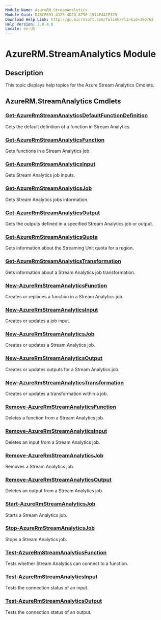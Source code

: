 ```yaml
---
Module Name: AzureRM.StreamAnalytics
Module Guid: D48CF693-4125-4D2D-8790-1514F44CE325
Download Help Link: http://go.microsoft.com/fwlink/?linkid=390762
Help Version: 2.0.4.0
Locale: en-US
---
```


# AzureRM.StreamAnalytics Module
## Description
This topic displays help topics for the Azure Stream Analytics Cmdlets.

## AzureRM.StreamAnalytics Cmdlets
### [Get-AzureRmStreamAnalyticsDefaultFunctionDefinition](.\Get-AzureRmStreamAnalyticsDefaultFunctionDefinition.md)
Gets the default definition of a function in Stream Analytics.


### [Get-AzureRmStreamAnalyticsFunction](.\Get-AzureRmStreamAnalyticsFunction.md)
Gets functions in a Stream Analytics job.


### [Get-AzureRmStreamAnalyticsInput](.\Get-AzureRmStreamAnalyticsInput.md)
Gets Stream Analytics job inputs.


### [Get-AzureRmStreamAnalyticsJob](.\Get-AzureRmStreamAnalyticsJob.md)
Gets Stream Analytics jobs information.


### [Get-AzureRmStreamAnalyticsOutput](.\Get-AzureRmStreamAnalyticsOutput.md)
Gets the outputs defined in a specified Stream Analytics job or output.


### [Get-AzureRmStreamAnalyticsQuota](.\Get-AzureRmStreamAnalyticsQuota.md)
Gets information about the Streaming Unit quota for a region.


### [Get-AzureRmStreamAnalyticsTransformation](.\Get-AzureRmStreamAnalyticsTransformation.md)
Gets information about a Stream Analytics job transformation.


### [New-AzureRmStreamAnalyticsFunction](.\New-AzureRmStreamAnalyticsFunction.md)
Creates or replaces a function in a Stream Analytics job.


### [New-AzureRmStreamAnalyticsInput](.\New-AzureRmStreamAnalyticsInput.md)
Creates or updates a job input.


### [New-AzureRmStreamAnalyticsJob](.\New-AzureRmStreamAnalyticsJob.md)
Creates or updates a Stream Analytics job.


### [New-AzureRmStreamAnalyticsOutput](.\New-AzureRmStreamAnalyticsOutput.md)
Creates or updates outputs for a Stream Analytics job.


### [New-AzureRmStreamAnalyticsTransformation](.\New-AzureRmStreamAnalyticsTransformation.md)
Creates or updates a transformation within a job.


### [Remove-AzureRmStreamAnalyticsFunction](.\Remove-AzureRmStreamAnalyticsFunction.md)
Deletes a function from a Stream Analytics job.


### [Remove-AzureRmStreamAnalyticsInput](.\Remove-AzureRmStreamAnalyticsInput.md)
Deletes an input from a Stream Analytics job.


### [Remove-AzureRmStreamAnalyticsJob](.\Remove-AzureRmStreamAnalyticsJob.md)
Removes a Stream Analytics job.


### [Remove-AzureRmStreamAnalyticsOutput](.\Remove-AzureRmStreamAnalyticsOutput.md)
Deletes an output from a Stream Analytics job.


### [Start-AzureRmStreamAnalyticsJob](.\Start-AzureRmStreamAnalyticsJob.md)
Starts a Stream Analytics job.


### [Stop-AzureRmStreamAnalyticsJob](.\Stop-AzureRmStreamAnalyticsJob.md)
Stops a Stream Analytics job.


### [Test-AzureRmStreamAnalyticsFunction](.\Test-AzureRmStreamAnalyticsFunction.md)
Tests whether Stream Analytics can connect to a function.


### [Test-AzureRmStreamAnalyticsInput](.\Test-AzureRmStreamAnalyticsInput.md)
Tests the connection status of an input.


### [Test-AzureRmStreamAnalyticsOutput](.\Test-AzureRmStreamAnalyticsOutput.md)
Tests the connection status of an output.



